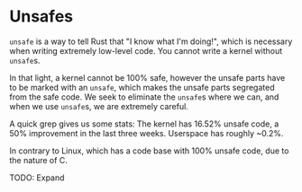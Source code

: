Unsafes
=======

`unsafe` is a way to tell Rust that "I know what I'm doing!", which is necessary when writing extremely low-level code. You cannot write a kernel without `unsafe`s.

In that light, a kernel cannot be 100% safe, however the unsafe parts have to be marked with an `unsafe`, which makes the unsafe parts segregated from the safe code. We seek to eliminate the `unsafe`s where we can, and when we use `unsafe`s, we are extremely careful.

A quick grep gives us some stats: The kernel has 16.52% unsafe code, a 50% improvement in the last three weeks. Userspace has roughly ~0.2%.

In contrary to Linux, which has a code base with 100% unsafe code, due to the nature of C.

TODO: Expand

